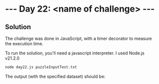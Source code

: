 # --- Day 22: \<name of challenge\> ---

## Solution

The challenge was done in JavaScript, with a timer decorator to measure the execution time.

To run the solution, you'll need a javascript interpreter. I used Node.js v21.2.0

```zsh
node day22.js puzzleInputTest.txt
```

The output (with the specified dataset) should be:

```zsh

```
